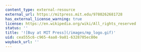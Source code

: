 ```yaml
---
content_type: external-resource
external_url: https://mitpress.mit.edu/9780262681728
has_external_license_warning: true
license: https://en.wikipedia.org/wiki/All_rights_reserved
status: ''
title: '![Buy at MIT Press](/images/mp_logo.gif)'
uid: cea555c6-c965-4aa8-9a81-6328705ec80e
wayback_url: ''
---
```


